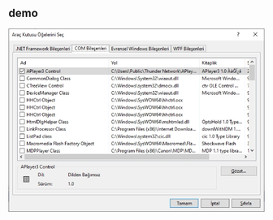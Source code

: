 ## demo
![Demo](https://raw.githubusercontent.com/telase/APlayer/main/APlayer3Lib%20%C4%B0%C3%A7in%20Kurulum%20Dosyas%C4%B1/APlayer3Lib.jpg)
